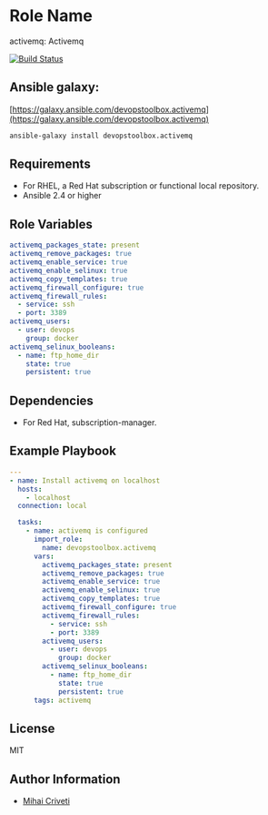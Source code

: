 Role Name
=========

activemq: Activemq

[![Build Status](https://travis-ci.org/cmihai-ansible/activemq.svg?branch=master)](https://travis-ci.org/cmihai-ansible/activemq)

Ansible galaxy:
---------------

[https://galaxy.ansible.com/devopstoolbox.activemq](https://galaxy.ansible.com/devopstoolbox.activemq)

```bash
ansible-galaxy install devopstoolbox.activemq
```

Requirements
------------

- For RHEL, a Red Hat subscription or functional local repository.
- Ansible 2.4 or higher

Role Variables
--------------

```yaml
activemq_packages_state: present
activemq_remove_packages: true
activemq_enable_service: true
activemq_enable_selinux: true
activemq_copy_templates: true
activemq_firewall_configure: true
activemq_firewall_rules:
  - service: ssh
  - port: 3389
activemq_users:
  - user: devops
    group: docker
activemq_selinux_booleans:
  - name: ftp_home_dir
    state: true
    persistent: true
```

Dependencies
------------

- For Red Hat, subscription-manager.

Example Playbook
----------------

```yaml
---
- name: Install activemq on localhost
  hosts:
    - localhost
  connection: local

  tasks:
    - name: activemq is configured
      import_role:
        name: devopstoolbox.activemq
      vars:
        activemq_packages_state: present
        activemq_remove_packages: true
        activemq_enable_service: true
        activemq_enable_selinux: true
        activemq_copy_templates: true
        activemq_firewall_configure: true
        activemq_firewall_rules:
          - service: ssh
          - port: 3389
        activemq_users:
          - user: devops
            group: docker
        activemq_selinux_booleans:
          - name: ftp_home_dir
            state: true
            persistent: true
      tags: activemq
```

License
-------

MIT

Author Information
------------------

- [Mihai Criveti](https://www.linkedin.com/in/crivetimihai)
